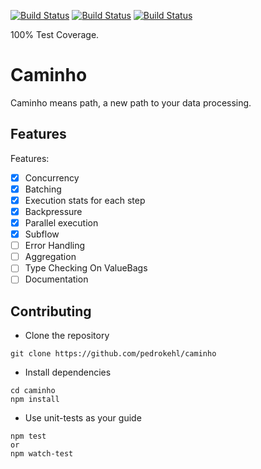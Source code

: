 [![Build Status](https://github.com/pedrokehl/caminho/workflows/Build/badge.svg)](https://github.com/pedrokehl/caminho/actions)
[![Build Status](https://github.com/pedrokehl/caminho/workflows/Lint/badge.svg)](https://github.com/pedrokehl/caminho/actions)
[![Build Status](https://github.com/pedrokehl/caminho/workflows/Test/badge.svg)](https://github.com/pedrokehl/caminho/actions)

100% Test Coverage.

# Caminho
Caminho means path, a new path to your data processing.

## Features

Features:

- [X] Concurrency
- [X] Batching
- [X] Execution stats for each step
- [X] Backpressure
- [X] Parallel execution
- [X] Subflow
- [ ] Error Handling
- [ ] Aggregation
- [ ] Type Checking On ValueBags
- [ ] Documentation

## Contributing
- Clone the repository
```
git clone https://github.com/pedrokehl/caminho
```
- Install dependencies
```
cd caminho
npm install
```
- Use unit-tests as your guide
```
npm test
or
npm watch-test
```
